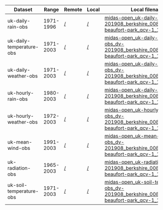 | Dataset                  | Range     | Remote     | Local    | Local filename |
|--------------------------|-----------|------------|----------|----------------|
| uk-daily-rain-obs        | 1971-1996 | [/][rdr]   | [/][ldr] | [midas-open_uk-daily-rain-obs_dv-201908_berkshire_00838_bracknell-beaufort-park_qcv-1_1991.csv][ldr91] |
| uk-daily-temperature-obs | 1971-2003 | [/][rdt]   | [/][ldt] | [midas-open_uk-daily-temperature-obs_dv-201908_berkshire_00838_bracknell-beaufort-park_qcv-1_1991.csv][ldt91] |
| uk-daily-weather-obs     | 1971-2003 | [/][rdw]   | [/][ldw] | [midas-open_uk-daily-weather-obs_dv-201908_berkshire_00838_bracknell-beaufort-park_qcv-1_1995.csv][ldw91] |
| uk-hourly-rain-obs       | 1980-2003 | [/][rhr]   | [/][lhr] | [midas-open_uk-daily-rain-obs_dv-201908_berkshire_00838_bracknell-beaufort-park_qcv-1_1991.csv][lhr91] |
| uk-hourly-weather-obs    | 1972-2003 | [/][rhw]   | [/][lhw] | [midas-open_uk-hourly-weather-obs_dv-201908_berkshire_00838_bracknell-beaufort-park_qcv-1_1995.csv][lhw91] |
| uk-mean-wind-obs         | 1991-2003 | [/][rmw]   | [/][lmw] | [midas-open_uk-mean-wind-obs_dv-201908_berkshire_00838_bracknell-beaufort-park_qcv-1_1995.csv][lmw91] |
| uk-radiation-obs         | 1965-2003 | [/][rsr]   | [/][lsr] | [midas-open_uk-radiation-obs_dv-201908_berkshire_00838_bracknell-beaufort-park_qcv-1_1995.csv][lsr91] |
| uk-soil-temperature-obs  | 1971-2003 | [/][rst]   | [/][lst] | [midas-open_uk-soil-temperature-obs_dv-201908_berkshire_00838_bracknell-beaufort-park_qcv-1_1995.csv][lst91] |


[rdr]: http://dap.ceda.ac.uk/badc/ukmo-midas-open/data/uk-daily-rain-obs/dataset-version-201908/berkshire/00838_bracknell-beaufort-park/qc-version-1/
[ldr]: /badc/ukmo-midas-open/data/uk-daily-rain-obs/dataset-version-201908/berkshire/00838_bracknell-beaufort-park/qc-version-1/
[ldr91]: /badc/ukmo-midas-open/data/uk-daily-rain-obs/dataset-version-201908/berkshire/00838_bracknell-beaufort-park/qc-version-1/midas-open_uk-daily-rain-obs_dv-201908_berkshire_00838_bracknell-beaufort-park_qcv-1_1991.csv

[rdt]: http://dap.ceda.ac.uk/badc/ukmo-midas-open/data/uk-daily-temperature-obs/dataset-version-201908/berkshire/00838_bracknell-beaufort-park/qc-version-1/
[ldt]: /badc/ukmo-midas-open/data/uk-daily-temperature-obs/dataset-version-201908/berkshire/00838_bracknell-beaufort-park/qc-version-1/
[ldt91]: /badc/ukmo-midas-open/data/uk-daily-temperature-obs/dataset-version-201908/berkshire/00838_bracknell-beaufort-park/qc-version-1/midas-open_uk-daily-temperature-obs_dv-201908_berkshire_00838_bracknell-beaufort-park_qcv-1_1991.csv

[rdw]: http://dap.ceda.ac.uk/badc/ukmo-midas-open/data/uk-daily-weather-obs/dataset-version-201908/berkshire/00838_bracknell-beaufort-park/qc-version-1/
[ldw]: /badc/ukmo-midas-open/data/uk-daily-weather-obs/dataset-version-201908/berkshire/00838_bracknell-beaufort-park/qc-version-1/
[ldw91]: /badc/ukmo-midas-open/data/uk-daily-weather-obs/dataset-version-201908/berkshire/00838_bracknell-beaufort-park/qc-version-1/midas-open_uk-daily-weather-obs_dv-201908_berkshire_00838_bracknell-beaufort-park_qcv-1_1995.csv

[rhr]: http://dap.ceda.ac.uk/badc/ukmo-midas-open/data/uk-hourly-rain-obs/dataset-version-201908/berkshire/00838_bracknell-beaufort-park/qc-version-1/
[lhr]: /badc/ukmo-midas-open/data/uk-hourly-rain-obs/dataset-version-201908/berkshire/00838_bracknell-beaufort-park/qc-version-1/
[lhr91]: /badc/ukmo-midas-open/data/uk-hourly-rain-obs/dataset-version-201908/berkshire/00838_bracknell-beaufort-park/qc-version-1/midas-open_uk-hourly-rain-obs_dv-201908_berkshire_00838_bracknell-beaufort-park_qcv-1_1995.csv

[rhw]: http://dap.ceda.ac.uk/badc/ukmo-midas-open/data/uk-hourly-weather-obs/dataset-version-201908/berkshire/00838_bracknell-beaufort-park/qc-version-1/
[lhw]: /badc/ukmo-midas-open/data/uk-hourly-weather-obs/dataset-version-201908/berkshire/00838_bracknell-beaufort-park/qc-version-1/
[lhw91]: /badc/ukmo-midas-open/data/uk-hourly-weather-obs/dataset-version-201908/berkshire/00838_bracknell-beaufort-park/qc-version-1/midas-open_uk-hourly-weather-obs_dv-201908_berkshire_00838_bracknell-beaufort-park_qcv-1_1995.csv

[rmw]: http://dap.ceda.ac.uk/badc/ukmo-midas-open/data/uk-mean-wind-obs/dataset-version-201908/berkshire/00838_bracknell-beaufort-park/qc-version-1/
[lmw]: /badc/ukmo-midas-open/data/uk-mean-wind-obs/dataset-version-201908/berkshire/00838_bracknell-beaufort-park/qc-version-1/
[lmw91]: /badc/ukmo-midas-open/data/uk-mean-wind-obs/dataset-version-201908/berkshire/00838_bracknell-beaufort-park/qc-version-1/midas-open_uk-mean-wind-obs_dv-201908_berkshire_00838_bracknell-beaufort-park_qcv-1_1995.csv

[rsr]: http://dap.ceda.ac.uk/badc/ukmo-midas-open/data/uk-radiation-obs/dataset-version-201908/berkshire/00838_bracknell-beaufort-park/qc-version-1/
[lsr]: /badc/ukmo-midas-open/data/uk-radiation-obs/dataset-version-201908/berkshire/00838_bracknell-beaufort-park/qc-version-1/ 
[lsr91]: /badc/ukmo-midas-open/data/uk-radiation-obs/dataset-version-201908/berkshire/00838_bracknell-beaufort-park/qc-version-1/midas-open_uk-radiation-obs_dv-201908_berkshire_00838_bracknell-beaufort-park_qcv-1_1995.csv

[rst]: http://dap.ceda.ac.uk/badc/ukmo-midas-open/data/uk-soil-temperature-obs/dataset-version-201908/berkshire/00838_bracknell-beaufort-park/qc-version-1/
[lst]: /badc/ukmo-midas-open/data/uk-soil-temperature-obs/dataset-version-201908/berkshire/00838_bracknell-beaufort-park/qc-version-1/
[lst91]: /badc/ukmo-midas-open/data/uk-soil-temperature-obs/dataset-version-201908/berkshire/00838_bracknell-beaufort-park/qc-version-1/midas-open_uk-soil-temperature-obs_dv-201908_berkshire_00838_bracknell-beaufort-park_qcv-1_1995.csv
